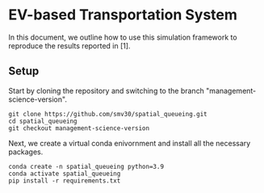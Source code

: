# EV-based Transportation System

In this document, we outline how to use this simulation framework to reproduce the results reported in [1].

## Setup

Start by cloning the repository and switching to the branch "management-science-version".
```
git clone https://github.com/smv30/spatial_queueing.git
cd spatial_queueing
git checkout management-science-version
```
Next, we create a virtual conda enivornment and install all the necessary packages.
```
conda create -n spatial_queueing python=3.9
conda activate spatial_queueing
pip install -r requirements.txt
```
